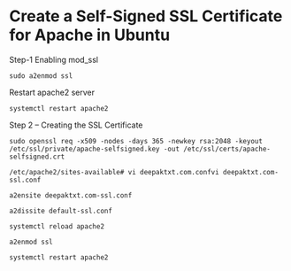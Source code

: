 # Create a Self-Signed SSL Certificate for Apache in Ubuntu

Step-1
Enabling mod_ssl

```
sudo a2enmod ssl
```

Restart apache2 server
```
systemctl restart apache2
```

Step 2 – Creating the SSL Certificate
```
sudo openssl req -x509 -nodes -days 365 -newkey rsa:2048 -keyout /etc/ssl/private/apache-selfsigned.key -out /etc/ssl/certs/apache-selfsigned.crt
```

```
/etc/apache2/sites-available# vi deepaktxt.com.confvi deepaktxt.com-ssl.conf
```
```
a2ensite deepaktxt.com-ssl.conf 
```
```
a2dissite default-ssl.conf
```
```
systemctl reload apache2
```
```
a2enmod ssl
```
```
systemctl restart apache2
```

